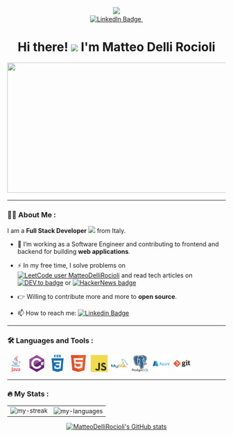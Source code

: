 <!--
**MatteoDelliRocioli/MatteoDelliRocioli** is a ✨ _special_ ✨ repository because its `README.md` (this file) appears on your GitHub profile.

Here are some ideas to get you started:

- 🔭 I’m currently working on ...
- 🌱 I’m currently learning ...
- 👯 I’m looking to collaborate on ...
- 🤔 I’m looking for help with ...
- 💬 Ask me about ...
- 📫 How to reach me: ...
- 😄 Pronouns: ...
- ⚡ Fun fact: ...
-->

<div id="header" align="center">
  <img src="https://media.giphy.com/media/XHAv3GveJMXMXSumkO/giphy.gif" width="150"/>
</div>

<div id="badges" align="center">
  <a href="https://www.linkedin.com/in/matteo-delli-rocioli/">
    <img src="https://img.shields.io/badge/LinkedIn-blue?style=plastic&logo=linkedin&logoColor=white" alt="LinkedIn Badge"/>
  </a>
  <img src="https://komarev.com/ghpvc/?username=MatteoDelliRocioli&style=flat-square&color=blue" alt=""/>
  <h1>
    Hi there! 
    <img src="https://media.giphy.com/media/hvRJCLFzcasrR4ia7z/giphy.gif" width="30px"/>
    I'm Matteo Delli Rocioli
  </h1>
</div>

<div align="center">
  <img src="https://media.giphy.com/media/13HgwGsXF0aiGY/giphy.gif" width="600" height="300"/>
</div>

---

### :man_technologist: About Me :
I am a **Full Stack Developer** <img src="https://media.giphy.com/media/WUlplcMpOCEmTGBtBW/giphy.gif" width="30"> from Italy.

- :telescope: I’m working as a Software Engineer and contributing to frontend and backend for building **web applications**.

- :zap: In my free time, I solve problems on [![LeetCode user MatteoDelliRocioli](https://img.shields.io/badge/dynamic/json?style=plastic&labelColor=black&color=%23ffa116&label=LeetCode&query=solved&url=https%3A%2F%2Fleetcode-badge.vercel.app%2Fapi%2Fusers%2FMatteoDelliRocioli&logo=leetcode&logoColor=yellow)](https://leetcode.com/MatteoDelliRocioli/) and read tech articles on [![DEV.to badge](https://img.shields.io/badge/dev.to-0A0A0A?style=plastic&logo=dev.to&logoColor=white)](https://dev.to) or [![HackerNews badge](https://badgen.net/badge/hacker/news?icon=bitcoin-lightning&color=orange)](https://news.ycombinator.com/)

- :point_right:  Willing to contribute more and more to **open source**.

- :mailbox: How to reach me: [![Linkedin Badge](https://img.shields.io/badge/LinkedIn-blue?style=flat&logo=Linkedin&logoColor=white)](https://www.linkedin.com/in/matteo-delli-rocioli/)

---

### :hammer_and_wrench: Languages and Tools :

<div>
  <img src="https://github.com/devicons/devicon/blob/master/icons/java/java-original-wordmark.svg" title="Java" alt="Java" width="40" height="40"/>&nbsp;
  <img src="https://github.com/devicons/devicon/blob/master//icons/csharp/csharp-original.svg" title="CSharp" alt="CSharp" width="40" height="40"/>&nbsp;
  <img src="https://github.com/devicons/devicon/blob/master/icons/css3/css3-plain-wordmark.svg"  title="CSS3" alt="CSS" width="40" height="40"/>&nbsp;
  <img src="https://github.com/devicons/devicon/blob/master/icons/html5/html5-original.svg" title="HTML5" alt="HTML" width="40" height="40"/>&nbsp;
  <img src="https://github.com/devicons/devicon/blob/master/icons/javascript/javascript-original.svg" title="JavaScript" alt="JavaScript" width="40" height="40"/>&nbsp;
  <img src="https://github.com/devicons/devicon/blob/master/icons/mysql/mysql-original-wordmark.svg" title="MySQL"  alt="MySQL" width="40" height="40"/>&nbsp;
  <img src="https://github.com/devicons/devicon/blob/master/icons/postgresql/postgresql-original-wordmark.svg" title="PostgreSQL" alt="PostgreSQL" width="40" height="40"/>&nbsp;
  <img src="https://github.com/devicons/devicon/blob/master/icons/azure/azure-original-wordmark.svg" title="Azure" alt="Azure" width="40" height="40"/>&nbsp;
  <img src="https://github.com/devicons/devicon/blob/master/icons/git/git-original-wordmark.svg" title="Git" **alt="Git" width="40" height="40"/>
</div>

---

### :fire: My Stats :

<table>
  <tr>
    <td><img src="http://github-readme-streak-stats.herokuapp.com?user=MatteoDelliRocioli&theme=dark&hide_border=true&date_format=M%20j%5B%2C%20Y%5D" display=block width=100% height=240 alt="my-streak"></td>
    <td><img src="https://github-readme-stats.vercel.app/api/top-langs/?username=MatteoDelliRocioli&layout=compact&theme=dark&hide=makefile,html,c,shell&exclude_repo=doberSoft,EmailSender,CSV_ScriptTest,IIOT_OPC"  display=block height=240 width=100% align="center" alt="my-languages"></td>
   </tr>
</table>

<div align="center">
  
  [![MatteoDelliRocioli's GitHub stats](https://github-readme-stats.vercel.app/api?username=MatteoDelliRocioli&theme=slateorange&show_icons=true)](#)

</div>

  <!-- [![GitHub Streak](http://github-readme-streak-stats.herokuapp.com?user=MatteoDelliRocioli&theme=dark&hide_border=true&date_format=M%20j%5B%2C%20Y%5D)](#) -->

  <!-- [![Top Langs](https://github-readme-stats.vercel.app/api/top-langs/?username=MatteoDelliRocioli&layout=compact&theme=dark&hide=makefile,html&exclude_repo=doberSoft,EmailSender,CSV_ScriptTest,IIOT_OPC)](#) -->

  <!-- [![MatteoDelliRocioli's GitHub stats](https://github-readme-stats.vercel.app/api?username=MatteoDelliRocioli&count_private=true)](#) -->
